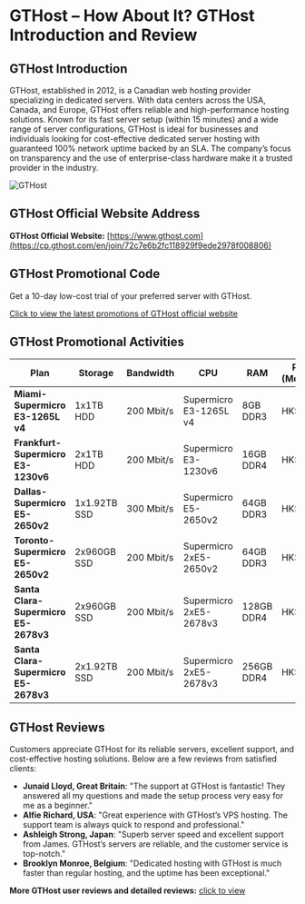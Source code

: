 # GTHost – How About It? GTHost Introduction and Review

## GTHost Introduction
GTHost, established in 2012, is a Canadian web hosting provider specializing in dedicated servers. With data centers across the USA, Canada, and Europe, GTHost offers reliable and high-performance hosting solutions. Known for its fast server setup (within 15 minutes) and a wide range of server configurations, GTHost is ideal for businesses and individuals looking for cost-effective dedicated server hosting with guaranteed 100% network uptime backed by an SLA. The company’s focus on transparency and the use of enterprise-class hardware make it a trusted provider in the industry.

![GTHost](https://github.com/user-attachments/assets/853c5239-b041-46ae-a62c-79c13a6c2192)

## GTHost Official Website Address
**GTHost Official Website:** [https://www.gthost.com](https://cp.gthost.com/en/join/72c7e6b2fc118929f9ede2978f008806)

## GTHost Promotional Code
Get a 10-day low-cost trial of your preferred server with GTHost.

[Click to view the latest promotions of GTHost official website](https://cp.gthost.com/en/join/72c7e6b2fc118929f9ede2978f008806)

## GTHost Promotional Activities

| Plan                               | Storage       | Bandwidth     | CPU                            | RAM          | Price (Monthly) | Purchase Link                          |
|------------------------------------|---------------|---------------|--------------------------------|--------------|-----------------|----------------------------------------|
| **Miami-Supermicro E3-1265L v4**   | 1x1TB HDD     | 200 Mbit/s    | Supermicro E3-1265L v4          | 8GB DDR3     | HK$422          | [Order Now](https://cp.gthost.com/en/join/72c7e6b2fc118929f9ede2978f008806)    |
| **Frankfurt-Supermicro E3-1230v6** | 2x1TB HDD     | 200 Mbit/s    | Supermicro E3-1230v6            | 16GB DDR4    | HK$540          | [Order Now](https://cp.gthost.com/en/join/72c7e6b2fc118929f9ede2978f008806)    |
| **Dallas-Supermicro E5-2650v2**    | 1x1.92TB SSD  | 300 Mbit/s    | Supermicro E5-2650v2            | 64GB DDR3    | HK$1087         | [Order Now](https://cp.gthost.com/en/join/72c7e6b2fc118929f9ede2978f008806)    |
| **Toronto-Supermicro E5-2650v2**   | 2x960GB SSD   | 200 Mbit/s    | Supermicro 2xE5-2650v2          | 64GB DDR3    | HK$1322         | [Order Now](https://cp.gthost.com/en/join/72c7e6b2fc118929f9ede2978f008806)    |
| **Santa Clara-Supermicro E5-2678v3** | 2x960GB SSD  | 200 Mbit/s    | Supermicro 2xE5-2678v3          | 128GB DDR4   | HK$1635         | [Order Now](https://cp.gthost.com/en/join/72c7e6b2fc118929f9ede2978f008806)    |
| **Santa Clara-Supermicro E5-2678v3** | 2x1.92TB SSD | 200 Mbit/s    | Supermicro 2xE5-2678v3          | 256GB DDR4   | HK$2339         | [Order Now](https://cp.gthost.com/en/join/72c7e6b2fc118929f9ede2978f008806)    |

## GTHost Reviews
Customers appreciate GTHost for its reliable servers, excellent support, and cost-effective hosting solutions. Below are a few reviews from satisfied clients:

- **Junaid Lloyd, Great Britain**: "The support at GTHost is fantastic! They answered all my questions and made the setup process very easy for me as a beginner."
- **Alfie Richard, USA**: "Great experience with GTHost’s VPS hosting. The support team is always quick to respond and professional."
- **Ashleigh Strong, Japan**: "Superb server speed and excellent support from James. GTHost’s servers are reliable, and the customer service is top-notch."
- **Brooklyn Monroe, Belgium**: "Dedicated hosting with GTHost is much faster than regular hosting, and the uptime has been exceptional."

**More GTHost user reviews and detailed reviews:** [click to view](https://cp.gthost.com/en/join/72c7e6b2fc118929f9ede2978f008806)
